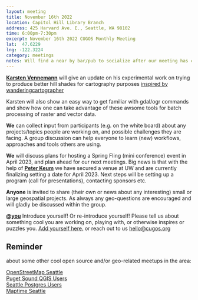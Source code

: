 ```yaml
---
layout: meeting
title: November 16th 2022
location: Capitol Hill Library Branch
address: 425 Harvard Ave. E., Seattle, WA 98102
time: 6:00pm-7:30pm
excerpt: November 16th 2022 CUGOS Monthly Meeting
lat:  47.6229
lng: -122.3224
category: meetings
notes: Will find a near by bar/pub to socialize after our meeting has concluded ! Sorry no virtual access for this meeting for now, but as promised we will work hard to make this happen in the near future
---
```

 
**[Karsten Vennemann](https://www.linkedin.com/in/karstenvennemann/)** will give an update on his experimental work on trying to produce better hill shades for cartography purposes [inspired by wanderingcartographer](https://wanderingcartographer.wordpress.com/tag/raster-chunk-processing/)

Karsten will also show an easy way to get familiar with gdal/ogr commands and show how one can take advantage of these awsome tools for batch processing of raster and vector data.

**We** can collect input from participants (e.g. on the white board) about any projects/topics people are working on, and possible challenges they are facing. A group discussion can help everyone to learn (new) workflows, approaches and tools others are using.

**We** will discuss plans for hosting a Spring Fling (mini conference) event in April 2023, and plan ahead for our next meetings. Big news is that with the help of **[Peter Keum](https://github.com/keum)** we have secured a venue at UW and are currently finalizing setting a date for April 2023. Next steps will be setting up a program (call for presentations), contacting sponsors etc.

**Anyone** is invited to share (their own or news about any interesting) small or large geospatial projects. As always any geo-questions are encouraged and will gladly be discussed within the group.

**[@you](http://cugos.org/people/)** Introduce yourself! Or re-introduce yourself! Please tell us about something cool you are working on, playing with, or otherwise inspires or puzzles you. [Add yourself here.](https://github.com/cugos/cugos.github.com/blob/master/meetings/_posts/2022-10-19-cugos_monthly.md) or reach out to us hello@cugos.org

## Reminder 
about some other cool open source and/or geo-related meetups in the area:

[OpenStreetMap Seattle](https://www.meetup.com/OpenStreetMap-Seattle/)  
[Puget Sound QGIS Users](https://www.meetup.com/Puget-Sound-QGIS-Users-Group/)  
[Seattle Postgres Users](https://www.meetup.com/Seattle-Postgres/)  
[Maptime Seattle](https://www.meetup.com/MaptimeSEA/)
